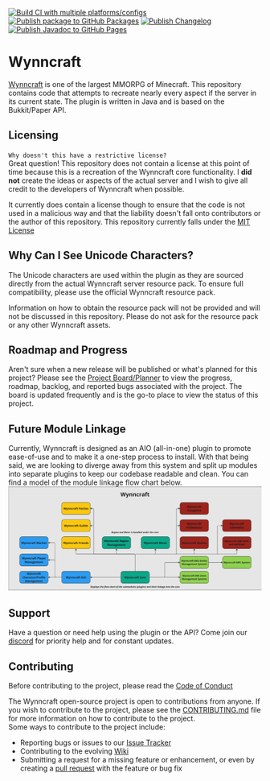 [![Build CI with multiple platforms/configs](https://github.com/IanTapply22/Wynncraft/actions/workflows/build.yml/badge.svg)](https://github.com/IanTapply22/Wynncraft/actions/workflows/build.yml)
[![Publish package to GitHub Packages](https://github.com/IanTapply22/Wynncraft/actions/workflows/publish.yml/badge.svg)](https://github.com/IanTapply22/Wynncraft/actions/workflows/publish.yml)
[![Publish Changelog](https://github.com/IanTapply22/Wynncraft/actions/workflows/changelog.yml/badge.svg)](https://github.com/IanTapply22/Wynncraft/actions/workflows/changelog.yml)
[![Publish Javadoc to GitHub Pages](https://github.com/IanTapply22/Wynncraft/actions/workflows/publish-javadoc.yml/badge.svg)](https://github.com/IanTapply22/Wynncraft/actions/workflows/publish-javadoc.yml)

# Wynncraft
[Wynncraft](https://wynncraft.com/) is one of the largest MMORPG of Minecraft. This repository contains code that attempts to recreate nearly every aspect if the server in its current state. The plugin is written in Java and is based on the Bukkit/Paper API.

## Licensing
`Why doesn't this have a restrictive license?`
<br>
Great question! This repository does not contain a license at this point of time because this is a recreation of the Wynncraft core functionality. I **did not** create the ideas or aspects of the actual server and I wish to give all credit to the developers of Wynncraft when possible.

It currently does contain a license though to ensure that the code is not used in a malicious way and that the liability doesn't fall onto contributors or the author of this repository. This repository currently falls under the [MIT License](https://github.com/IanTapply22/Wynncraft/blob/main/LICENSE.md)

## Why Can I See Unicode Characters?
The Unicode characters are used within the plugin as they are sourced directly from the actual Wynncraft server resource pack. To ensure full compatibility, please use the official Wynncraft resource pack.

Information on how to obtain the resource pack will not be provided and will not be discussed in this repository. Please do not ask for the resource pack or any other Wynncraft assets.

## Roadmap and Progress
Aren't sure when a new release will be published or what's planned for this project? Please see the [Project Board/Planner](https://github.com/users/IanTapply22/projects/8) to view the progress, roadmap, backlog, and reported bugs associated with the project. The board is updated frequently and is the go-to place to view the status of this project.

## Future Module Linkage
Currently, Wynncraft is designed as an AIO (all-in-one) plugin to promote ease-of-use and to make it a one-step process to install. With that being said, we are looking to diverge away from this system and split up modules into separate plugins to keep our codebase readable and clean. You can find a model of the module linkage flow chart below.
![wynncraft_module_linkage_flow_chart](.github/assets/wynncraft_module_linkage_flow_chart.png)

## Support
Have a question or need help using the plugin or the API? Come join our [discord](https://discord.gg/CFmhHMJD4u) for priority help and for constant updates.

## Contributing
Before contributing to the project, please read the [Code of Conduct](https://github.com/IanTapply22/Wynncraft/blob/main/CODE_OF_CONDUCT.md)

The Wynncraft open-source project is open to contributions from anyone. If you wish to contribute to the project, please see the [CONTRIBUTING.md](https://github.com/IanTapply22/Wynncraft/blob/main/CONTRIBUTING.md) file for more information on how to contribute to the project.
<br>
Some ways to contribute to the project include:
- Reporting bugs or issues to our [Issue Tracker](https://github.com/IanTapply22/Wynncraft/issues?q=is%3Aissue+is%3Aopen+sort%3Aupdated-desc)
- Contributing to the evolving [Wiki](https://github.com/IanTapply22/Wynncraft/wiki)
- Submitting a request for a missing feature or enhancement, or even by creating a [pull request](https://github.com/IanTapply22/Wynncraft/pulls?q=is%3Apr+is%3Aopen+sort%3Aupdated-desc) with the feature or bug fix
